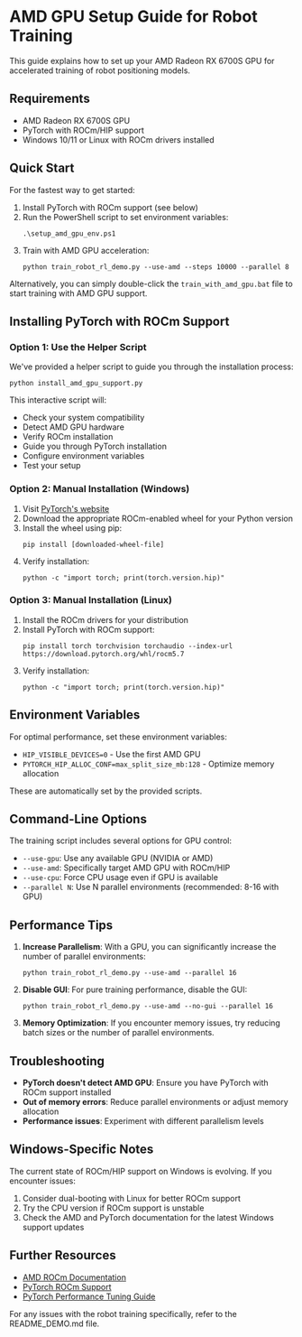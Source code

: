 # AMD GPU Setup Guide for Robot Training

This guide explains how to set up your AMD Radeon RX 6700S GPU for accelerated training of robot positioning models.

## Requirements

- AMD Radeon RX 6700S GPU
- PyTorch with ROCm/HIP support
- Windows 10/11 or Linux with ROCm drivers installed

## Quick Start

For the fastest way to get started:

1. Install PyTorch with ROCm support (see below)
2. Run the PowerShell script to set environment variables:
   ```
   .\setup_amd_gpu_env.ps1
   ```
3. Train with AMD GPU acceleration:
   ```
   python train_robot_rl_demo.py --use-amd --steps 10000 --parallel 8
   ```

Alternatively, you can simply double-click the `train_with_amd_gpu.bat` file to start training with AMD GPU support.

## Installing PyTorch with ROCm Support

### Option 1: Use the Helper Script

We've provided a helper script to guide you through the installation process:

```
python install_amd_gpu_support.py
```

This interactive script will:
- Check your system compatibility
- Detect AMD GPU hardware
- Verify ROCm installation
- Guide you through PyTorch installation
- Configure environment variables
- Test your setup

### Option 2: Manual Installation (Windows)

1. Visit [PyTorch's website](https://pytorch.org/get-started/locally/)
2. Download the appropriate ROCm-enabled wheel for your Python version
3. Install the wheel using pip:
   ```
   pip install [downloaded-wheel-file]
   ```
4. Verify installation:
   ```
   python -c "import torch; print(torch.version.hip)"
   ```

### Option 3: Manual Installation (Linux)

1. Install the ROCm drivers for your distribution
2. Install PyTorch with ROCm support:
   ```
   pip install torch torchvision torchaudio --index-url https://download.pytorch.org/whl/rocm5.7
   ```
3. Verify installation:
   ```
   python -c "import torch; print(torch.version.hip)"
   ```

## Environment Variables

For optimal performance, set these environment variables:

- `HIP_VISIBLE_DEVICES=0` - Use the first AMD GPU
- `PYTORCH_HIP_ALLOC_CONF=max_split_size_mb:128` - Optimize memory allocation

These are automatically set by the provided scripts.

## Command-Line Options

The training script includes several options for GPU control:

- `--use-gpu`: Use any available GPU (NVIDIA or AMD)
- `--use-amd`: Specifically target AMD GPU with ROCm/HIP
- `--use-cpu`: Force CPU usage even if GPU is available
- `--parallel N`: Use N parallel environments (recommended: 8-16 with GPU)

## Performance Tips

1. **Increase Parallelism**: With a GPU, you can significantly increase the number of parallel environments:
   ```
   python train_robot_rl_demo.py --use-amd --parallel 16
   ```

2. **Disable GUI**: For pure training performance, disable the GUI:
   ```
   python train_robot_rl_demo.py --use-amd --no-gui --parallel 16
   ```

3. **Memory Optimization**: If you encounter memory issues, try reducing batch sizes or the number of parallel environments.

## Troubleshooting

- **PyTorch doesn't detect AMD GPU**: Ensure you have PyTorch with ROCm support installed
- **Out of memory errors**: Reduce parallel environments or adjust memory allocation
- **Performance issues**: Experiment with different parallelism levels

## Windows-Specific Notes

The current state of ROCm/HIP support on Windows is evolving. If you encounter issues:

1. Consider dual-booting with Linux for better ROCm support
2. Try the CPU version if ROCm support is unstable
3. Check the AMD and PyTorch documentation for the latest Windows support updates

## Further Resources

- [AMD ROCm Documentation](https://rocmdocs.amd.com/en/latest/)
- [PyTorch ROCm Support](https://pytorch.org/get-started/locally/)
- [PyTorch Performance Tuning Guide](https://pytorch.org/tutorials/recipes/recipes/tuning_guide.html)

For any issues with the robot training specifically, refer to the README_DEMO.md file. 